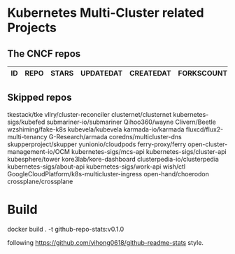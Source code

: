 # Kubernetes Multi-Cluster related Projects

<!--START_SECTION:github_repos-->
## The CNCF repos
| ID | REPO | STARS | UPDATEDAT | CREATEDAT | FORKSCOUNT | DESCRIPTIONS |
|----|------|-------|-----------|-----------|------------|--------------|



## Skipped repos
tkestack/tke
vllry/cluster-reconciler
clusternet/clusternet
kubernetes-sigs/kubefed
submariner-io/submariner
Qihoo360/wayne
Clivern/Beetle
wzshiming/fake-k8s
kubevela/kubevela
karmada-io/karmada
fluxcd/flux2-multi-tenancy
G-Research/armada
coredns/multicluster-dns
skupperproject/skupper
yunionio/cloudpods
ferry-proxy/ferry
open-cluster-management-io/OCM
kubernetes-sigs/mcs-api
kubernetes-sigs/cluster-api
kubesphere/tower
kore3lab/kore-dashboard
clusterpedia-io/clusterpedia
kubernetes-sigs/about-api
kubernetes-sigs/work-api
wish/ctl
GoogleCloudPlatform/k8s-multicluster-ingress
open-hand/choerodon
crossplane/crossplane<!--END_SECTION:github_repos-->

# Build

docker build . -t github-repo-stats:v0.1.0

following https://github.com/yihong0618/github-readme-stats style.
